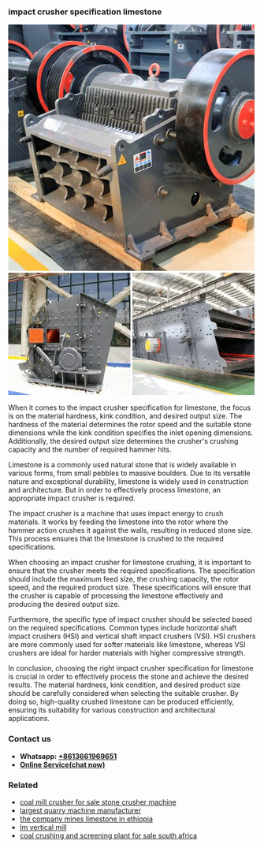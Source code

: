 <h3>impact crusher specification limestone</h3><img src='1704856650.jpg' alt=''><p>When it comes to the impact crusher specification for limestone, the focus is on the material hardness, kink condition, and desired output size. The hardness of the material determines the rotor speed and the suitable stone dimensions while the kink condition specifies the inlet opening dimensions. Additionally, the desired output size determines the crusher's crushing capacity and the number of required hammer hits.</p><p>Limestone is a commonly used natural stone that is widely available in various forms, from small pebbles to massive boulders. Due to its versatile nature and exceptional durability, limestone is widely used in construction and architecture. But in order to effectively process limestone, an appropriate impact crusher is required.</p><p>The impact crusher is a machine that uses impact energy to crush materials. It works by feeding the limestone into the rotor where the hammer action crushes it against the walls, resulting in reduced stone size. This process ensures that the limestone is crushed to the required specifications.</p><p>When choosing an impact crusher for limestone crushing, it is important to ensure that the crusher meets the required specifications. The specification should include the maximum feed size, the crushing capacity, the rotor speed, and the required product size. These specifications will ensure that the crusher is capable of processing the limestone effectively and producing the desired output size.</p><p>Furthermore, the specific type of impact crusher should be selected based on the required specifications. Common types include horizontal shaft impact crushers (HSI) and vertical shaft impact crushers (VSI). HSI crushers are more commonly used for softer materials like limestone, whereas VSI crushers are ideal for harder materials with higher compressive strength.</p><p>In conclusion, choosing the right impact crusher specification for limestone is crucial in order to effectively process the stone and achieve the desired results. The material hardness, kink condition, and desired product size should be carefully considered when selecting the suitable crusher. By doing so, high-quality crushed limestone can be produced efficiently, ensuring its suitability for various construction and architectural applications.</p><h3>Contact us</h3><ul><li><strong>Whatsapp:&nbsp;<a href="https://wa.me/8613661969651">+8613661969651</a></strong></li><li><a href="https://swt.shibang-china.com/?git&amp;zhl&amp;impact crusher specification limestone"><strong>Online Service(chat now)</strong></a></li></ul><h3>Related</h3><ul><li><a href='coal mill crusher for sale stone crusher machine.md'>coal mill crusher for sale stone crusher machine</a></li><li><a href='largest quarry machine manufacturer.md'>largest quarry machine manufacturer</a></li><li><a href='the company mines limestone in ethiopia.md'>the company mines limestone in ethiopia</a></li><li><a href='lm vertical mill.md'>lm vertical mill</a></li><li><a href='coal crushing and screening plant for sale south africa.md'>coal crushing and screening plant for sale south africa</a></li></ul>